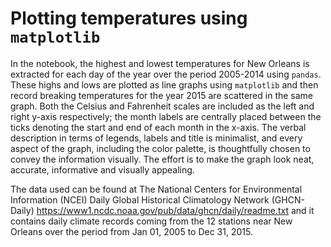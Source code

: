 # Plotting temperatures using `matplotlib`
In the notebook, the highest and lowest temperatures for New Orleans is extracted for each day of the year over the 
period 2005-2014 using `pandas`. These highs and lows are plotted as line graphs using `matplotlib` and then record breaking temperatures for the year 2015 are scattered in the same graph. Both the Celsius and Fahrenheit scales are included as the left and right y-axis respectively; the month labels are centrally placed between the ticks denoting the start and end of each month in the x-axis. The verbal description in terms of legends, labels and title is minimalist, and every aspect of the graph, including the color palette, is thoughtfully chosen to convey the information visually. The effort is to make the graph look neat, accurate, informative and visually appealing. 

The data used can be found at The National Centers for Environmental Information (NCEI) Daily Global Historical Climatology Network (GHCN-Daily) https://www1.ncdc.noaa.gov/pub/data/ghcn/daily/readme.txt and it contains daily climate records coming from the 12 stations near New Orleans over the period from Jan 01, 2005 to Dec 31, 2015.
